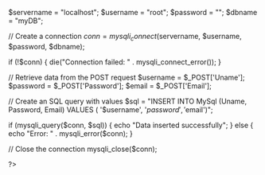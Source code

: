 $servername = "localhost";
$username = "root";
$password = ""; 
$dbname = "myDB";

// Create a connection
$conn = mysqli_connect($servername, $username, $password, $dbname);

if (!$conn) {
  die("Connection failed: " . mysqli_connect_error());
}

// Retrieve data from the POST request
$username = $_POST['Uname'];
$password = $_POST['Password'];
$email = $_POST['Email'];

// Create an SQL query with values
$sql = "INSERT INTO MySql (Uname, Password, Email) VALUES ( '$username', '$password', '$email')";

if (mysqli_query($conn, $sql)) {
  echo "Data inserted successfully";
} else {
  echo "Error: " . mysqli_error($conn);
}

// Close the connection
mysqli_close($conn);

?>
